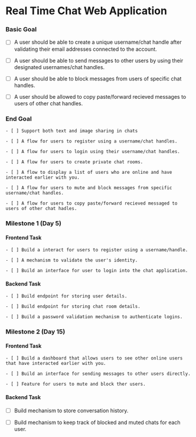# Real Time Chat Web Application

### Basic Goal

- [ ] A user should be able to create a unique username/chat handle after validating their email addresses connected to the account.

- [ ] A user should be able to send messages to other users by using their designated usernames/chat handles.

- [ ] A user should be able to block messages from users of specific chat handles.

- [ ] A user should be allowed to copy paste/forward recieved messages to users of other chat handles.

### End Goal

    - [ ] Support both text and image sharing in chats

    - [ ] A flow for users to register using a username/chat handles.

    - [ ] A flow for users to login using their username/chat handles.

    - [ ] A flow for users to create private chat rooms.

    - [ ] A flow to display a list of users who are online and have interacted earlier with you.

    - [ ] A flow for users to mute and block messages from specific username/chat handles.

    - [ ] A flow for users to copy paste/forward recieved messaged to users of other chat hadles.


### Milestone 1 (Day 5)

#### Frontend Task

    - [ ] Build a interact for users to register using a username/handle.

    - [ ] A mechanism to validate the user's identity.

    - [ ] Build an interface for user to login into the chat application.
        
#### Backend Task

    - [ ] Build endpoint for storing user details.

    - [ ] Build endpoint for storing chat room details.

    - [ ] Build a password validation mechanism to authenticate logins.

### Milestone 2 (Day 15)

#### Frontend Task

    - [ ] Build a dashboard that allows users to see other online users that have interacted earlier with you.

    - [ ] Build an interface for sending messages to other users directly.

    - [ ] Feature for users to mute and block ther users.

#### Backend Task

- [ ] Build mechanism to store conversation history.

- [ ] Build mechanism to keep track of blocked and muted chats for each user.
<!-- 
mongdb atlas
username: main_user
password: 2nynzDdS4syKjrAj
connection: mongodb+srv://main_user:2nynzDdS4syKjrAj@rcacluster.vfyo3.mongodb.net/test

backend : 5000
frontend : 

Node packages
    Socket.io
    uuid

    axios? -->